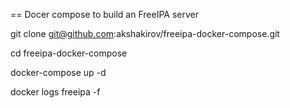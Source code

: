 == Docer compose to build an FreeIPA server

  git clone git@github.com:akshakirov/freeipa-docker-compose.git

  cd freeipa-docker-compose

  docker-compose up -d

  docker logs freeipa -f

